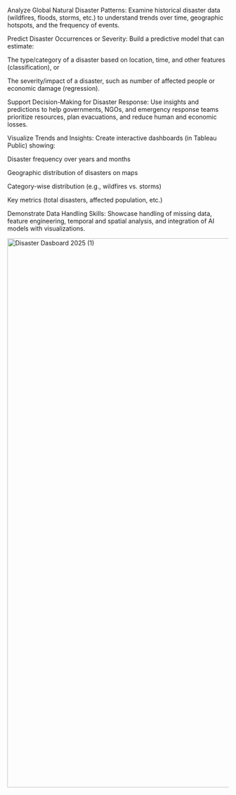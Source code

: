 Analyze Global Natural Disaster Patterns: Examine historical disaster data (wildfires, floods, storms, etc.) to understand trends over time, geographic hotspots, and the frequency of events.

Predict Disaster Occurrences or Severity: Build a predictive model that can estimate:

The type/category of a disaster based on location, time, and other features (classification), or

The severity/impact of a disaster, such as number of affected people or economic damage (regression).

Support Decision-Making for Disaster Response: Use insights and predictions to help governments, NGOs, and emergency response teams prioritize resources, plan evacuations, and reduce human and economic losses.

Visualize Trends and Insights: Create interactive dashboards (in Tableau Public) showing:

Disaster frequency over years and months

Geographic distribution of disasters on maps

Category-wise distribution (e.g., wildfires vs. storms)

Key metrics (total disasters, affected population, etc.)

Demonstrate Data Handling Skills: Showcase handling of missing data, feature engineering, temporal and spatial analysis, and integration of AI models with visualizations.


<img width="2916" height="1250" alt="Disaster Dasboard 2025 (1)" src="https://github.com/user-attachments/assets/b18c87e3-0295-4d39-9541-07e0f17fd6ba" />
